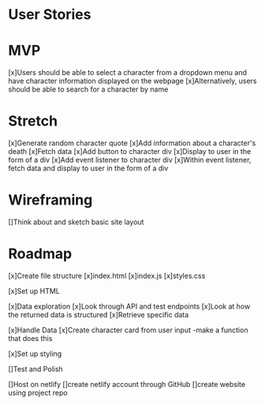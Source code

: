 # User Stories


# MVP
[x]Users should be able to select a character from a dropdown menu and have character information displayed on the webpage
[x]Alternatively, users should be able to search for a character by name

# Stretch
[x]Generate random character quote
[x]Add information about a character's death
    [x]Fetch data
    [x]Add button to character div
    [x]Display to user in the form of a div
    [x]Add event listener to character div
    [x]Within event listener, fetch data and display to user in the form of a div

# Wireframing
[]Think about and sketch basic site layout

# Roadmap
[x]Create file structure
    [x]index.html
    [x]index.js
    [x]styles.css

[x]Set up HTML

[x]Data exploration
    [x]Look through API and test endpoints
    [x]Look at how the returned data is structured
    [x]Retrieve specific data

[x]Handle Data
    [x]Create character card from user input
        -make a function that does this

[x]Set up styling

[]Test and Polish

[]Host on netlify
    []create netlify account through GitHub
    []create website using project repo